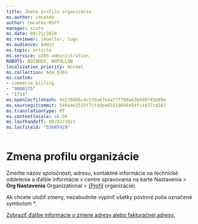 ```yaml
---
title: Zmena profilu organizácie
ms.author: cmcatee
author: cmcatee-MSFT
manager: scotv
ms.date: 04/21/2020
ms.reviewer: jmueller, tugu
ms.audience: Admin
ms.topic: article
ms.service: o365-administration
ROBOTS: NOINDEX, NOFOLLOW
localization_priority: Normal
ms.collection: Adm_O365
ms.custom:
- commerce_billing
- "9000175"
- "1714"
ms.openlocfilehash: be270d66c4c57da67e4af7ff08a63b6d0745b89e
ms.sourcegitcommit: 540a4e2515f7cfddee65519046454fc4437cd287
ms.translationtype: MT
ms.contentlocale: sk-SK
ms.lasthandoff: 08/01/2021
ms.locfileid: "53685929"
---
```

# <a name="change-organization-profile"></a>Zmena profilu organizácie

Zmeňte názov spoločnosti, adresu, kontaktné informácie na technické oddelenie a ďalšie informácie v centre spravovania na karte Nastavenia  >  **Org Nastavenia** Organizational  >  [(Profil](https://admin.microsoft.com/AdminPortal/Home#/Settings/OrganizationProfile/:/Settings/L1/OrganizationInformation) organizácie).

Ak chcete uložiť zmeny, nezabudnite vyplniť všetky povinné polia označené symbolom *.

[Zobraziť ďalšie informácie o zmene adresy alebo fakturačnej adresy.](/microsoft-365/admin/manage/change-address-contact-and-more)

